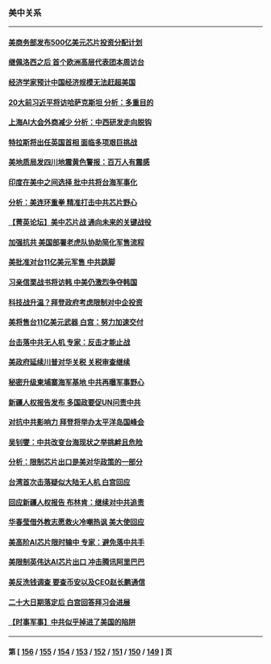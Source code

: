 ### 美中关系
---
#### [美商务部发布500亿美元芯片投资分配计划](../../pages/nf1412576/n13818517.md) 
#### [继佩洛西之后 首个欧洲高层代表团本周访台](../../pages/nf1412576/n13818598.md) 
#### [经济学家预计中国经济规模无法赶超美国](../../pages/nf1412576/n13817987.md) 
#### [20大前习近平将访哈萨克斯坦 分析：多重目的](../../pages/nf1412576/n13817976.md) 
#### [上海AI大会外商减少 分析：中西研发走向脱钩](../../pages/nf1412576/n13817869.md) 
#### [特拉斯将出任英国首相 面临多项艰巨挑战](../../pages/nf1412576/n13817670.md) 
#### [美地质局发四川地震黄色警报：百万人有震感](../../pages/nf1412576/n13817610.md) 
#### [印度在美中之间选择 批中共将台海军事化](../../pages/nf1412576/n13817426.md) 
#### [分析：美连环重拳 精准打击中共芯片野心](../../pages/nf1412576/n13817007.md) 
#### [【菁英论坛】美中芯片战 通向未来的关键战役](../../pages/nf1412576/n13817010.md) 
#### [加强抗共 美国部署老虎队协助简化军售流程](../../pages/nf1412576/n13816978.md) 
#### [美批准对台11亿美元军售 中共跳脚](../../pages/nf1412576/n13816926.md) 
#### [习亲信栗战书将访韩 中美仍激烈争夺韩国](../../pages/nf1412576/n13816954.md) 
#### [科技战升温？拜登政府考虑限制对中企投资](../../pages/nf1412576/n13816661.md) 
#### [美将售台11亿美元武器 白宫：努力加速交付](../../pages/nf1412576/n13816609.md) 
#### [台击落中共无人机 专家：反击才能止战](../../pages/nf1412576/n13816357.md) 
#### [美政府延续川普对华关税 关税审查继续](../../pages/nf1412576/n13816548.md) 
#### [秘密升级柬埔寨海军基地 中共再曝军事野心](../../pages/nf1412576/n13816464.md) 
#### [新疆人权报告发布 多国政要促UN问责中共](../../pages/nf1412576/n13816425.md) 
#### [对抗中共影响力 拜登将举办太平洋岛国峰会](../../pages/nf1412576/n13816412.md) 
#### [吴钊燮：中共改变台海现状之举挑衅且危险](../../pages/nf1412576/n13815949.md) 
#### [分析：限制芯片出口是美对华政策的一部分](../../pages/nf1412576/n13815702.md) 
#### [台湾首次击落疑似大陆无人机 白宫回应](../../pages/nf1412576/n13815711.md) 
#### [回应新疆人权报告 布林肯：继续对中共追责](../../pages/nf1412576/n13815660.md) 
#### [华春莹借外教志愿救火冷嘲热讽 美大使回应](../../pages/nf1412576/n13815600.md) 
#### [美高阶AI芯片限时输中 专家：避免落中共手](../../pages/nf1412576/n13815622.md) 
#### [美限制英伟达AI芯片出口 冲击腾讯阿里巴巴](../../pages/nf1412576/n13815585.md) 
#### [美反洗钱调查 要查币安以及CEO赵长鹏通信](../../pages/nf1412576/n13815597.md) 
#### [二十大日期落定后 白宫回答拜习会进展](../../pages/nf1412576/n13815440.md) 
#### [【时事军事】中共似乎掉进了美国的陷阱](../../pages/nf1412576/n13814851.md) 

---
#### 第 [ [156](./156.md) / [155](./155.md) / [154](./154.md) / [153](./153.md) / [152](./152.md) / [151](./151.md) / [150](./150.md) / [149](./149.md) ] 页
